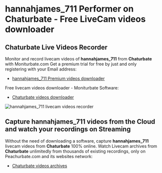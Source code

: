 # hannahjames_711 Performer on Chaturbate - Free LiveCam videos downloader

## Chaturbate Live Videos Recorder

Monitor and record livecam videos of **hannahjames_711** from **Chaturbate** with Moniturbate.com
Get a premium trial for free by just and only registering with your Email address:
* [hannahjames_711 Premium videos downloader](https://moniturbate.com/request-demo-licence-key.html)

Free livecam videos downloader - Moniturbate Software:
* [Chaturbate videos downloader](https://moniturbate.com/moniturbate-download-software.html)

![hannahjames_711 livecam videos recorder](https://peachurnet.com/templates/moniturbate-software.png)


## Capture hannahjames_711 videos from the Cloud and watch your recordings on Streaming

Without the need of downloading a software, capture **hannahjames_711** livecam videos from **Chaturbate** 100% online.
Watch Livecam archives from **Chaturbate** unlimitedly from thousands of existing recordings, only on Peachurbate.com and its websites network:
* [Chaturbate videos archives](https://peachurnet.com/)